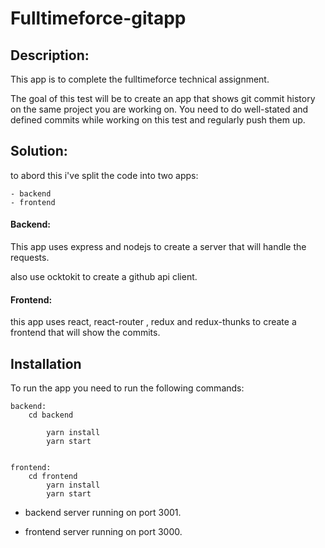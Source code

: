 # Fulltimeforce-gitapp

## Description:

This app is to complete the fulltimeforce technical assignment.

The goal of this test will be to create an app that shows git commit history on the same project you are working on. You need to do well-stated and defined commits while working on this test and regularly push them up.

## Solution:

to abord this i've split the code into two apps:

    - backend
    - frontend

#### Backend:

This app uses express and nodejs to create a server that will handle the requests.

also use ocktokit to create a github api client.

#### Frontend:

this app uses react, react-router , redux and redux-thunks to create a frontend that will show the commits.

## Installation

To run the app you need to run the following commands:

    backend:
        cd backend

            yarn install
            yarn start


    frontend:
        cd frontend
            yarn install
            yarn start

- backend server running on port 3001.

- frontend server running on port 3000.
